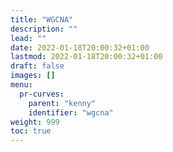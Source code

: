 ```yaml
---
title: "WGCNA"
description: ""
lead: ""
date: 2022-01-18T20:00:32+01:00
lastmod: 2022-01-18T20:00:32+01:00
draft: false
images: []
menu:
  pr-curves:
    parent: "kenny"
    identifier: "wgcna"
weight: 999
toc: true
---
```

